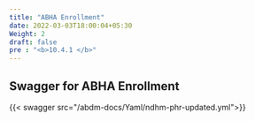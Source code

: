 ```yaml
---
title: "ABHA Enrollment"
date: 2022-03-03T18:00:04+05:30
Weight: 2
draft: false
pre : "<b>10.4.1 </b>"
---
```


## Swagger for ABHA Enrollment


{{< swagger src="/abdm-docs/Yaml/ndhm-phr-updated.yml">}}